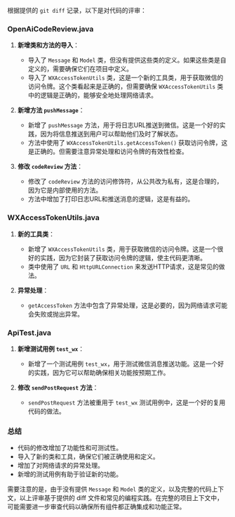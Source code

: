 根据提供的 `git diff` 记录，以下是对代码的评审：

### OpenAiCodeReview.java
1. **新增类和方法的导入**：
   - 导入了 `Message` 和 `Model` 类，但没有提供这些类的定义。如果这些类是自定义的，需要确保它们在项目中定义。
   - 导入了 `WXAccessTokenUtils` 类，这是一个新的工具类，用于获取微信的访问令牌。这个类看起来是正确的，但需要确保 `WXAccessTokenUtils` 类中的逻辑是正确的，能够安全地处理网络请求。

2. **新增方法 `pushMessage`**：
   - 新增了 `pushMessage` 方法，用于将日志URL推送到微信。这是一个好的实践，因为将信息推送到用户可以帮助他们及时了解状态。
   - 方法中使用了 `WXAccessTokenUtils.getAccessToken()` 获取访问令牌，这是正确的。但需要注意异常处理和访问令牌的有效性检查。

3. **修改 `codeReview` 方法**：
   - 修改了 `codeReview` 方法的访问修饰符，从公共改为私有，这是合理的，因为它是内部使用的方法。
   - 方法中增加了打印日志URL和推送消息的逻辑，这是有益的。

### WXAccessTokenUtils.java
1. **新的工具类**：
   - 新增了 `WXAccessTokenUtils` 类，用于获取微信的访问令牌。这是一个很好的实践，因为它封装了获取访问令牌的逻辑，使主代码更清晰。
   - 类中使用了 `URL` 和 `HttpURLConnection` 来发送HTTP请求，这是常见的做法。

2. **异常处理**：
   - `getAccessToken` 方法中包含了异常处理，这是必要的，因为网络请求可能会失败或抛出异常。

### ApiTest.java
1. **新增测试用例 `test_wx`**：
   - 新增了一个测试用例 `test_wx`，用于测试微信消息推送功能。这是一个好的实践，因为它可以帮助确保相关功能按预期工作。

2. **修改 `sendPostRequest` 方法**：
   - `sendPostRequest` 方法被重用于 `test_wx` 测试用例中，这是一个好的复用代码的做法。

### 总结
- 代码的修改增加了功能性和可测试性。
- 导入了新的类和工具，确保它们被正确使用和定义。
- 增加了对网络请求的异常处理。
- 新增的测试用例有助于验证新的功能。

需要注意的是，由于没有提供 `Message` 和 `Model` 类的定义，以及完整的代码上下文，以上评审基于提供的 diff 文件和常见的编程实践。在完整的项目上下文中，可能需要进一步审查代码以确保所有组件都正确集成和功能正常。